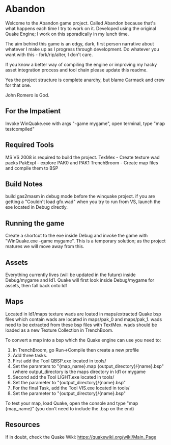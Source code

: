 # Abandon
Welcome to the Abandon game project. Called Abandon because that's what happens each time I try to work on it.
Developed using the original Quake Engine; I work on this sporadically in my lunch time.

The aim behind this game is an edgy, dark, first person narrative about whatever I make up as I progress through development.
Do whatever you want with this - fork/rip/alter, I don't care.

If you know a better way of compiling the engine or improving my hacky asset integration process and tool chain please update this readme.

Yes the project structure is complete anarchy, but blame Carmack and crew for that one.

John Romero is God.

## For the Impatient
Invoke WinQuake.exe with args "-game mygame", open terminal, type "map testcompiled" 

## Required Tools
MS VS 2008 is required to build the project.
TexMex - Create texture wad packs
PakExpl - explore PAK0 and PAK1
TrenchBroom - Create map files and compile them to BSP

## Build Notes
build gas2masm in debug mode before the winquake project.
if you are getting a "Couldn't load gfx.wad" when you try to run from VS, launch the exe located in Debug directly.

## Running the game
Create a shortcut to the exe inside Debug and invoke the game with "WinQuake.exe -game mygame".
This is a temporary solution; as the project matures we will move away from this.

## Assets
Everything currently lives (will be updated in the future) inside Debug/mygame and Id1.
Quake will first look inside Debug/mygame for assets, then fall back onto Id1

## Maps
Located in Id1/maps
texture wads are loated in maps/extracted
Quake bsp files which contain wads are located in maps/pak_0 and maps/pak_1.
wads need to be extracted from these bsp files with TextMex.
wads should be loaded as a new Texture Collection in TrenchBoom.

To convert a map into a bsp which the Quake engine can use you need to:
1. In TrenchBroom, go Run->Compile then create a new profile
2. Add three tasks.
3. First add the Tool QBSP.exe located in tools/
4. Set the paramters to "{map_name}.map {output_directory}/{name}.bsp" (where output_directory is the maps directory in Id1 or mygame
5. Second add the Tool LIGHT.exe located in tools/
6. Set the parameter to "{output_directory}/{name}.bsp"
7. For the final Task, add the Tool VIS.exe located in tools/
8. Set the parameter to "{output_directory}/{name}.bsp"

To test your map, load Quake, open the console and type "map {map_name}" (you don't need to include the .bsp on the end)

## Resources
If in doubt, check the Quake Wiki: https://quakewiki.org/wiki/Main_Page
